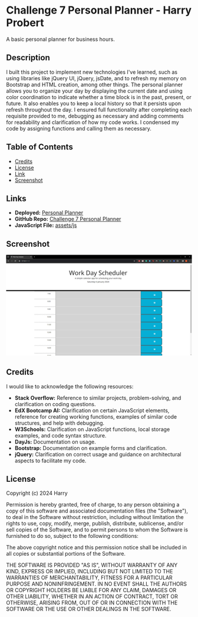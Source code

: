 # Challenge 7 Personal Planner - Harry Probert

A basic personal planner for business hours.

## Description

I built this project to implement new technologies I've learned, such as using libraries like jQuery UI, jQuery, jsDate, and to refresh my memory on Bootstrap and HTML creation, among other things. The personal planner allows you to organize your day by displaying the current date and using color coordination to indicate whether a time block is in the past, present, or future. It also enables you to keep a local history so that it persists upon refresh throughout the day. I ensured full functionality after completing each requisite provided to me, debugging as necessary and adding comments for readability and clarification of how my code works. I condensed my code by assigning functions and calling them as necessary.

## Table of Contents

* [Credits](#credits)
* [License](#license)
* [Link](#link)
* [Screenshot](#screenshot)

## Links

* **Deployed:** [Personal Planner](https://hpro97.github.io/personalPlannerChallenge7HarryProbert/)
* **GitHub Repo:** [Challenge 7 Personal Planner](https://github.com/hpro97/challenge7PersonalPlannerHarryProbert)
* **JavaScript File:** [assets/js](https://github.com/hpro97/challenge7PersonalPlannerHarryProbert/tree/main/assets/js)

## Screenshot

![Screenshot of Deployed Page](/assets/images/screenshot.png)

## Credits

I would like to acknowledge the following resources:

* **Stack Overflow:** Reference to similar projects, problem-solving, and clarification on coding questions.
* **EdX Bootcamp AI:** Clarification on certain JavaScript elements, reference for creating working functions, examples of similar code structures, and help with debugging.
* **W3Schools:** Clarification on JavaScript functions, local storage examples, and code syntax structure.
* **DayJs:** Documentation on usage.
* **Bootstrap:** Documentation on example forms and clarification.
* **jQuery:** Clarification on correct usage and guidance on architectural aspects to facilitate my code.

## License

Copyright (c) 2024 Harry

Permission is hereby granted, free of charge, to any person obtaining a copy
of this software and associated documentation files (the "Software"), to deal
in the Software without restriction, including without limitation the rights
to use, copy, modify, merge, publish, distribute, sublicense, and/or sell
copies of the Software, and to permit persons to whom the Software is
furnished to do so, subject to the following conditions:

The above copyright notice and this permission notice shall be included in all
copies or substantial portions of the Software.

THE SOFTWARE IS PROVIDED "AS IS", WITHOUT WARRANTY OF ANY KIND, EXPRESS OR
IMPLIED, INCLUDING BUT NOT LIMITED TO THE WARRANTIES OF MERCHANTABILITY,
FITNESS FOR A PARTICULAR PURPOSE AND NONINFRINGEMENT. IN NO EVENT SHALL THE
AUTHORS OR COPYRIGHT HOLDERS BE LIABLE FOR ANY CLAIM, DAMAGES OR OTHER
LIABILITY, WHETHER IN AN ACTION OF CONTRACT, TORT OR OTHERWISE, ARISING FROM,
OUT OF OR IN CONNECTION WITH THE SOFTWARE OR THE USE OR OTHER DEALINGS IN THE
SOFTWARE.